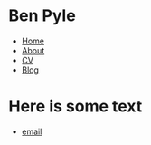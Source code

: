 <!DOCTYPE html>
<html>
	<head>
		<h1> Ben Pyle </h1>
	</head>
	<body>
		<nav>
    		<ul>
        		<li><a href="/">Home</a></li>
	        	<li><a href="/about">About</a></li>
        		<li><a href="/cv">CV</a></li>
        		<li><a href="/blog">Blog</a></li>
    		</ul>
		</nav>
		<div class="container">
    		<div class="blurb">
        		<h1>Here is some text</h1>
    		</div><!-- /.blurb -->
		</div><!-- /.container -->
		<footer>
    		<ul>
        		<li><a href="mailto:ben.d.pyle@gmail.com">email</a></li>
			</ul>
		</footer>
	</body>
</html>
